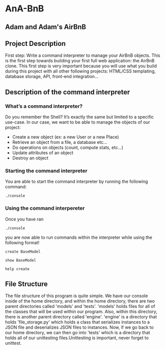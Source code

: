 # AnA-BnB
## Adam and Adam's AirBnB

## Project Description
First step: Write a command interpreter to manage your AirBnB objects.
This is the first step towards building your first full web application: the AirBnB clone. This first step is very important because you will use what you build during this project with all other following projects: HTML/CSS templating, database storage, API, front-end integration…

## Description of the command interpreter
### What’s a command interpreter?
Do you remember the Shell? It’s exactly the same but limited to a specific use-case. In our case, we want to be able to manage the objects of our project:

* Create a new object (ex: a new User or a new Place)
* Retrieve an object from a file, a database etc…
* Do operations on objects (count, compute stats, etc…)
* Update attributes of an object
* Destroy an object

### Starting the command interpreter
You are able to start the command interpreter by running the following command:
```
./console
```

### Using the command interpereter
Once you have ran
```
./console
```
you are now able to run commands within the interpreter while using the following format!
```
create BaseModel
```
```
show BaseModel
```
```
help create
```

## File Structure
The file structure of this program is quite simple.
We have our console inside of the home directory, and within the home directory, there are two parent directories called 'models' and 'tests'.
'models' holds files for all of the classes that will be used within our program. Also, within this directory, there is another parent directory called 'engine'.
'engine' is a directory that holds 'file_storage.py' which holds a class that serializes instances to a JSON file and deserializes JSON files to instances.
Now, if we go back to our home directory, we can then go into 'tests' which is a directory that holds all of our unittesting files.Unittesting is important, never forget to unittest.
